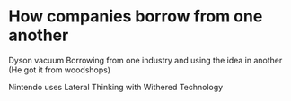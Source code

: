 # How companies borrow from one another

Dyson vacuum
Borrowing from one industry and using the idea in another
(He got it from woodshops)

Nintendo uses
Lateral Thinking with Withered Technology
